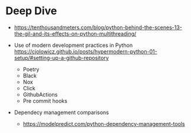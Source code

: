 # Deep Dive
+ https://tenthousandmeters.com/blog/python-behind-the-scenes-13-the-gil-and-its-effects-on-python-multithreading/





+ Use of modern development practices in Python
https://cjolowicz.github.io/posts/hypermodern-python-01-setup/#setting-up-a-github-repository
  - Poetry
  - Black
  - Nox
  - Click
  - GithubActions
  - Pre commit hooks
 

+ Dependecy management comparisons
  - https://modelpredict.com/python-dependency-management-tools

